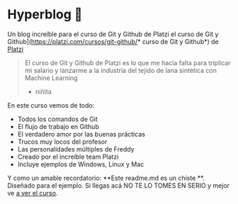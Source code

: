 # Hyperblog 💚
Un blog increíble para el curso de Git y Github de Platzi el curso de Git y Github](https://platzi.com/cursos/git-github/* curso de Git y Github*) de [Platzi](https://platzi.com/ "Platzi")
> El curso de Git y Github de Platzi es lo que me hacía falta para triplicar mi salario y lanzarme a la industria del tejido de lana sintética con Machine Learning 
> - niñita

En este curso vemos de todo:
* Todos los comandos de Git
* El flujo de trabajo en Github
* El verdadero amor por las buenas prácticas
* Trucos muy locos del profesor
* Las personalidades múltiples de Freddy
* Creado por el increíble team Platzi
* Incluye ejemplos de Windows, Linux y Mac

Y como un amable recordatorio: **Este readme.md es un chiste **. Diseñado para el ejemplo. Si llegas acá NO TE LO TOMES EN SERIO y mejor ve [a ver el curso](https://platzi.com/cursos/git-github/ "a ver el curso").
